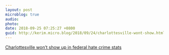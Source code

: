 ```yaml
---
layout: post
microblog: true
audio: 
photo: 
date: 2018-09-25 07:25:27 +0800
guid: http://kerim.micro.blog/2018/09/24/charlottesville-wont-show.html
---
```

[Charlottesville won’t show up in federal hate crime stats](https://www.washingtonpost.com/outlook/2018/09/24/charlottesville-wont-show-up-federal-hate-crime-stats/?utm_term=.d0fef5b13506)
